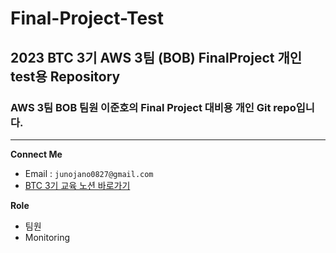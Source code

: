 # Final-Project-Test
## 2023 BTC 3기 AWS 3팀 (BOB) FinalProject 개인 test용 Repository
### AWS 3팀 BOB 팀원 이준호의 Final Project 대비용 개인 Git repo입니다.
---  
**Connect Me**
- Email : `junojano0827@gmail.com`
- [BTC 3기 교육 노션 바로가기](https://www.notion.so/BTC_3-471a285ca1914144b53cc740a8c5a0d4)  

**Role**
- 팀원
- Monitoring